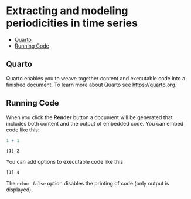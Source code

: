 Extracting and modeling periodicities in time series
================

- <a href="#quarto" id="toc-quarto">Quarto</a>
- <a href="#running-code" id="toc-running-code">Running Code</a>

## Quarto

Quarto enables you to weave together content and executable code into a
finished document. To learn more about Quarto see <https://quarto.org>.

## Running Code

When you click the **Render** button a document will be generated that
includes both content and the output of embedded code. You can embed
code like this:

``` r
1 + 1
```

    [1] 2

You can add options to executable code like this

    [1] 4

The `echo: false` option disables the printing of code (only output is
displayed).
